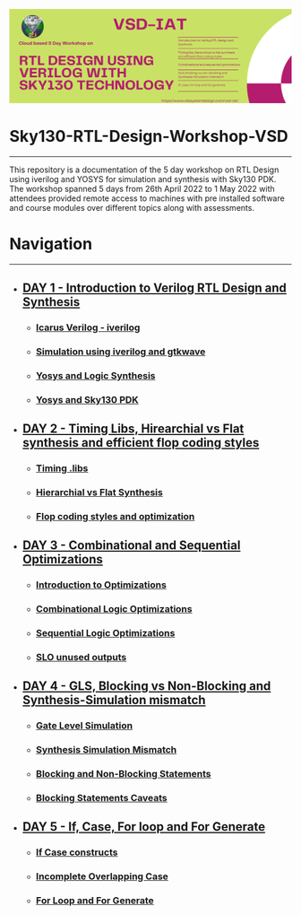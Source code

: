 ![picture](https://github.com/virginrobotics/Sky130-RTL-Design-Workshop-VSD/blob/main/images/Verilog-flyer.png)

# Sky130-RTL-Design-Workshop-VSD
------------------------------------------------
This repository is a documentation of the 5 day workshop on RTL Design using iverilog and YOSYS for simulation and synthesis with Sky130 PDK. 
The workshop spanned 5 days from 26th April 2022 to 1 May 2022 with attendees provided remote access to machines with pre installed software and course modules over different topics along with assessments.

# Navigation
-------
* ## [ DAY 1 - Introduction to Verilog RTL Design and Synthesis]()
  * ### [Icarus Verilog - iverilog]()
  * ### [Simulation using iverilog and gtkwave]()
  * ### [Yosys and Logic Synthesis]()
  * ### [Yosys and Sky130 PDK]()


* ## [ DAY 2 - Timing Libs, Hirearchial vs Flat synthesis and efficient flop coding styles]()
  * ### [Timing .libs]()
  * ### [Hierarchial vs Flat Synthesis]()
  * ### [Flop coding styles and optimization]()


* ## [ DAY 3 - Combinational and Sequential Optimizations]()
  * ### [Introduction to Optimizations]()
  * ### [Combinational Logic Optimizations]()
  * ### [Sequential Logic Optimizations]()
  * ### [SLO unused outputs]()


* ## [ DAY 4 - GLS, Blocking vs Non-Blocking and Synthesis-Simulation mismatch]()
  * ### [Gate Level Simulation]()
  * ### [Synthesis Simulation Mismatch]()
  * ### [Blocking and Non-Blocking Statements]()
  * ### [Blocking Statements Caveats]()


* ## [ DAY 5 - If, Case, For loop and For Generate]()
  * ### [If Case constructs]()
  * ### [Incomplete Overlapping Case]()
  * ### [For Loop and For Generate]()

